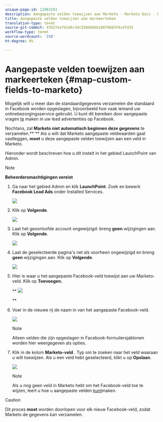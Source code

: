 ```yaml
---
unique-page-id: 12983101
description: Aangepaste velden toewijzen aan Marketo - Marketo Docs - Productdocumentatie
title: Aangepaste velden toewijzen aan markeerteken
translation-type: tm+mt
source-git-commit: 47b2fee7d146c3dc558d4bbb10070683f4cdfd3d
workflow-type: tm+mt
source-wordcount: '258'
ht-degree: 0%

---
```



# Aangepaste velden toewijzen aan markeerteken {#map-custom-fields-to-marketo}

Mogelijk wilt u meer dan de standaardgegevens verzamelen die standaard in Facebook worden opgeslagen, bijvoorbeeld hoe vaak iemand uw onlinebezorgingsservice gebruikt. U kunt dit bereiken door aangepaste vragen [te](https://www.facebook.com/business/help/774623835981457?helpref=uf_permalink) maken in uw lead advertenties op Facebook.

Nochtans, zal **Marketo niet automatisch beginnen deze gegevens** te verzamelen.** ** Als u wilt dat Marketo aangepaste veldwaarden gaat vastleggen, **moet** u deze aangepaste velden toewijzen aan een veld in Marketo.

Hieronder wordt beschreven hoe u dit instelt in het gebied LaunchPoint van Admin.

>[!NOTE]
>
>**Beheerdersmachtigingen vereist**

1. Ga naar het gebied Admin en klik **LaunchPoint**. Zoek en bewerk **Facebook Lead Ads** onder Installed Services.

   ![](assets/image2017-10-24-9-3a32-3a16.png)

1. Klik op **Volgende**.

   ![](assets/image2017-10-24-14-3a55-3a13.png)

1. Laat het geoorloofde account ongewijzigd: breng **geen** wijzigingen aan. Klik op **Volgende**.

   ![](assets/image2017-10-24-14-3a56-3a48.png)

1. Laat de geselecteerde pagina&#39;s net als voorheen ongewijzigd en breng **geen** wijzigingen aan. Klik op **Volgende**.

   ![](assets/image2017-10-24-15-3a0-3a54.png)

1. Hier is waar u het aangepaste Facebook-veld toewijst aan uw Marketo-veld. Klik op **Toevoegen.**

   ** ![](assets/image2017-10-24-9-3a33-3a49.png)

   **

1. Voer in de nieuwe rij de naam in van het aangepaste Facebook-veld.

   ![](assets/image2017-10-24-9-3a37-3a3.png)

   >[!NOTE]
   >
   >Alleen velden die zijn opgeslagen in Facebook-formuliersjablonen worden hier weergegeven als opties.

1. Klik in de kolom **Marketo-veld** . Typ om te zoeken naar het veld waaraan u wilt toewijzen. Als u een veld hebt geselecteerd, klikt u op **Opslaan**.

   ![](assets/image2017-10-24-11-3a16-3a42.png)

   >[!NOTE]
   >
   >Als u nog geen veld in Marketo hebt om het Facebook-veld toe te wijzen, leert u hoe u aangepaste velden [kunt](../../../../product-docs/administration/field-management/create-a-custom-field-in-marketo.md)maken.

>[!CAUTION]
>
>Dit proces **moet** worden doorlopen voor elk nieuw Facebook-veld, zodat Marketo de gegevens kan verzamelen.

